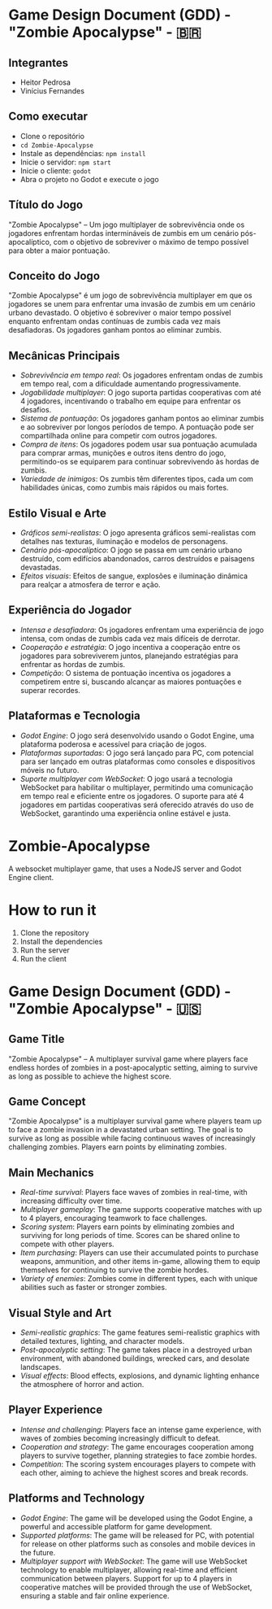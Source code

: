 # Game Design Document (GDD) - "Zombie Apocalypse" - 🇧🇷

## Integrantes

- Heitor Pedrosa
- Vinícius Fernandes

## Como executar

- Clone o repositório
- `cd Zombie-Apocalypse`
- Instale as dependências: `npm install`
- Inicie o servidor: `npm start`
- Inicie o cliente: `godot`
- Abra o projeto no Godot e execute o jogo

## Título do Jogo

"Zombie Apocalypse" – Um jogo multiplayer de sobrevivência onde os jogadores enfrentam hordas intermináveis de zumbis em um cenário pós-apocalíptico, com o objetivo de sobreviver o máximo de tempo possível para obter a maior pontuação.

## Conceito do Jogo

"Zombie Apocalypse" é um jogo de sobrevivência multiplayer em que os jogadores se unem para enfrentar uma invasão de zumbis em um cenário urbano devastado. O objetivo é sobreviver o maior tempo possível enquanto enfrentam ondas contínuas de zumbis cada vez mais desafiadoras. Os jogadores ganham pontos ao eliminar zumbis.

## Mecânicas Principais

- _Sobrevivência em tempo real_: Os jogadores enfrentam ondas de zumbis em tempo real, com a dificuldade aumentando progressivamente.
- _Jogabilidade multiplayer_: O jogo suporta partidas cooperativas com até 4 jogadores, incentivando o trabalho em equipe para enfrentar os desafios.
- _Sistema de pontuação_: Os jogadores ganham pontos ao eliminar zumbis e ao sobreviver por longos períodos de tempo. A pontuação pode ser compartilhada online para competir com outros jogadores.
- _Compra de itens_: Os jogadores podem usar sua pontuação acumulada para comprar armas, munições e outros itens dentro do jogo, permitindo-os se equiparem para continuar sobrevivendo às hordas de zumbis.
- _Variedade de inimigos_: Os zumbis têm diferentes tipos, cada um com habilidades únicas, como zumbis mais rápidos ou mais fortes.

## Estilo Visual e Arte

- _Gráficos semi-realistas_: O jogo apresenta gráficos semi-realistas com detalhes nas texturas, iluminação e modelos de personagens.
- _Cenário pós-apocalíptico_: O jogo se passa em um cenário urbano destruído, com edifícios abandonados, carros destruídos e paisagens devastadas.
- _Efeitos visuais_: Efeitos de sangue, explosões e iluminação dinâmica para realçar a atmosfera de terror e ação.

## Experiência do Jogador

- _Intensa e desafiadora_: Os jogadores enfrentam uma experiência de jogo intensa, com ondas de zumbis cada vez mais difíceis de derrotar.
- _Cooperação e estratégia_: O jogo incentiva a cooperação entre os jogadores para sobreviverem juntos, planejando estratégias para enfrentar as hordas de zumbis.
- _Competição_: O sistema de pontuação incentiva os jogadores a competirem entre si, buscando alcançar as maiores pontuações e superar recordes.

## Plataformas e Tecnologia

- _Godot Engine_: O jogo será desenvolvido usando o Godot Engine, uma plataforma poderosa e acessível para criação de jogos.
- _Plataformas suportadas_: O jogo será lançado para PC, com potencial para ser lançado em outras plataformas como consoles e dispositivos móveis no futuro.
- _Suporte multiplayer com WebSocket_: O jogo usará a tecnologia WebSocket para habilitar o multiplayer, permitindo uma comunicação em tempo real e eficiente entre os jogadores. O suporte para até 4 jogadores em partidas cooperativas será oferecido através do uso de WebSocket, garantindo uma experiência online estável e justa.

# Zombie-Apocalypse

A websocket multiplayer game, that uses a NodeJS server and Godot Engine client.

# How to run it

1. Clone the repository
2. Install the dependencies
3. Run the server
4. Run the client

# Game Design Document (GDD) - "Zombie Apocalypse" - 🇺🇸

## Game Title

"Zombie Apocalypse" – A multiplayer survival game where players face endless hordes of zombies in a post-apocalyptic setting, aiming to survive as long as possible to achieve the highest score.

## Game Concept

"Zombie Apocalypse" is a multiplayer survival game where players team up to face a zombie invasion in a devastated urban setting. The goal is to survive as long as possible while facing continuous waves of increasingly challenging zombies. Players earn points by eliminating zombies.

## Main Mechanics

- _Real-time survival_: Players face waves of zombies in real-time, with increasing difficulty over time.
- _Multiplayer gameplay_: The game supports cooperative matches with up to 4 players, encouraging teamwork to face challenges.
- _Scoring system_: Players earn points by eliminating zombies and surviving for long periods of time. Scores can be shared online to compete with other players.
- _Item purchasing_: Players can use their accumulated points to purchase weapons, ammunition, and other items in-game, allowing them to equip themselves for continuing to survive the zombie hordes.
- _Variety of enemies_: Zombies come in different types, each with unique abilities such as faster or stronger zombies.

## Visual Style and Art

- _Semi-realistic graphics_: The game features semi-realistic graphics with detailed textures, lighting, and character models.
- _Post-apocalyptic setting_: The game takes place in a destroyed urban environment, with abandoned buildings, wrecked cars, and desolate landscapes.
- _Visual effects_: Blood effects, explosions, and dynamic lighting enhance the atmosphere of horror and action.

## Player Experience

- _Intense and challenging_: Players face an intense game experience, with waves of zombies becoming increasingly difficult to defeat.
- _Cooperation and strategy_: The game encourages cooperation among players to survive together, planning strategies to face zombie hordes.
- _Competition_: The scoring system encourages players to compete with each other, aiming to achieve the highest scores and break records.

## Platforms and Technology

- _Godot Engine_: The game will be developed using the Godot Engine, a powerful and accessible platform for game development.
- _Supported platforms_: The game will be released for PC, with potential for release on other platforms such as consoles and mobile devices in the future.
- _Multiplayer support with WebSocket_: The game will use WebSocket technology to enable multiplayer, allowing real-time and efficient communication between players. Support for up to 4 players in cooperative matches will be provided through the use of WebSocket, ensuring a stable and fair online experience.

